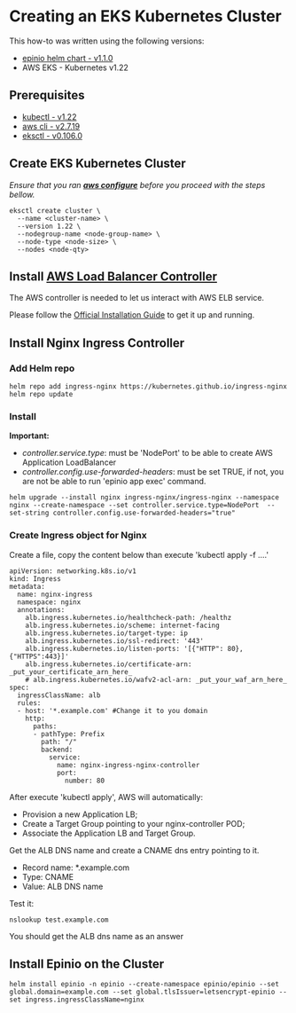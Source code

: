 # Creating an EKS Kubernetes Cluster
This how-to was written using the following versions:
* [epinio helm chart - v1.1.0](https://github.com/epinio/helm-charts/releases/tag/epinio-1.1.0)
* AWS EKS - Kubernetes v1.22
## Prerequisites
* [kubectl - v1.22](https://kubernetes.io/docs/tasks/tools/)
* [aws cli - v2.7.19](https://docs.aws.amazon.com/cli/latest/userguide/getting-started-install.html)
* [eksctl - v0.106.0](https://docs.aws.amazon.com/pt_br/eks/latest/userguide/eksctl.html)
## Create EKS Kubernetes Cluster
*Ensure that you ran **[aws configure](https://docs.aws.amazon.com/cli/latest/userguide/cli-configure-quickstart.html)** before you proceed with the steps bellow.*
```
eksctl create cluster \
  --name <cluster-name> \
  --version 1.22 \
  --nodegroup-name <node-group-name> \
  --node-type <node-size> \
  --nodes <node-qty>
```
## Install [AWS Load Balancer Controller](https://kubernetes-sigs.github.io/aws-load-balancer-controller/v2.4/)
The AWS controller is needed to let us interact with AWS ELB service.

Please follow the [Official Installation Guide](https://kubernetes-sigs.github.io/aws-load-balancer-controller/v2.4/deploy/installation/) to get it up and running.

## Install Nginx Ingress Controller
### Add Helm repo
```
helm repo add ingress-nginx https://kubernetes.github.io/ingress-nginx
helm repo update
```
### Install
**Important:**
  * *controller.service.type*: must be 'NodePort' to be able to create AWS Application LoadBalancer 
  * *controller.config.use-forwarded-headers*: must be set TRUE, if not, you are not be able to run 'epinio app exec' command.
```
helm upgrade --install nginx ingress-nginx/ingress-nginx --namespace nginx --create-namespace --set controller.service.type=NodePort  --set-string controller.config.use-forwarded-headers="true"
```
### Create Ingress object for Nginx
Create a file, copy the content below than execute 'kubectl apply -f ....'

```
apiVersion: networking.k8s.io/v1
kind: Ingress
metadata:
  name: nginx-ingress
  namespace: nginx
  annotations:
    alb.ingress.kubernetes.io/healthcheck-path: /healthz
    alb.ingress.kubernetes.io/scheme: internet-facing
    alb.ingress.kubernetes.io/target-type: ip
    alb.ingress.kubernetes.io/ssl-redirect: '443'
    alb.ingress.kubernetes.io/listen-ports: '[{"HTTP": 80}, {"HTTPS":443}]'
    alb.ingress.kubernetes.io/certificate-arn: _put_your_certificate_arn_here_
    # alb.ingress.kubernetes.io/wafv2-acl-arn: _put_your_waf_arn_here_
spec:
  ingressClassName: alb
  rules:
  - host: '*.example.com' #Change it to you domain
    http:
      paths:
      - pathType: Prefix
        path: "/"
        backend:
          service:
            name: nginx-ingress-nginx-controller
            port:
              number: 80
```

After execute 'kubectl apply', AWS will automatically:
  - Provision a new Application LB;
  - Create a Target Group pointing to your nginx-controller POD;
  - Associate the Application LB and Target Group.

Get the ALB DNS name and create a CNAME dns entry pointing to it. 
  - Record name: *.example.com
  - Type: CNAME
  - Value: ALB DNS name

Test it:
```
nslookup test.example.com
```
You should get the ALB dns name as an answer

## Install Epinio on the Cluster 
```
helm install epinio -n epinio --create-namespace epinio/epinio --set global.domain=example.com --set global.tlsIssuer=letsencrypt-epinio --set ingress.ingressClassName=nginx
```
